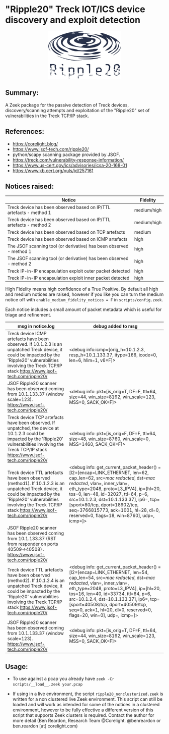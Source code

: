 # "Ripple20" Treck IOT/ICS device discovery and exploit detection
<p align="center">
  <img width="230" height="150" src="r20_logo.png">
</p>
  
## Summary:  
A Zeek package for the passive detection of Treck devices, discovery/scanning attempts and exploitation of the "Ripple20" set of vulnerabilities in the Treck TCP/IP stack. 

## References: 
- https://corelight.blog/
- https://www.jsof-tech.com/ripple20/    
- python/scapy scanning package provided by JSOF.  
- https://treck.com/vulnerability-response-information/
- https://www.us-cert.gov/ics/advisories/icsa-20-168-01
- https://www.kb.cert.org/vuls/id/257161

## Notices raised:   

| Notice | Fidelity  |
| -------- | ---------------------- |
|Treck device has been observed based on IP/TTL artefacts - method 1| medium/high | 
|Treck device has been observed based on IP/TTL artefacts - method 2| medium/high |
|Treck device has been observed based on TCP artefacts| medium |
|Treck device has been observed based on ICMP artefacts|high |
|The JSOF scanning tool (or derivative) has been observed - method 1| high |
|The JSOF scanning tool (or derivative) has been observed - method 2| high |
|Treck IP-in-IP encapsulation exploit outer packet detected| high|
|Treck IP-in-IP encapsulation exploit inner packet detected| high|
  
High Fidelity means high confidence of a True Positive.
By default all high and medium notices are raised, however if you like you can turn the medium notice off with `enable_medium_fidelity_notices = F` in `scripts/config.zeek`.


Each notice includes a small amount of packet metadata which is useful for triage and refinement. 


| msg in notice.log | debug added to msg |
| -------- | ---------------------- |
|Treck device ICMP artefacts have been observed. If 10.1.2.3 is an unpatched Treck device, it could be impacted by the 'Ripple20' vulnerabilities involving the Treck TCP/IP stack https://www.jsof-tech.com/ripple20/ |<debug info:icmp=[orig_h=10.1.2.3, resp_h=10.1.133.37, itype=166, icode=0, len=6, hlim=1, v6=F]>|
JSOF Ripple20 scanner has been observed coming from 10.1.133.37 (window scale=123). https://www.jsof-tech.com/ripple20/ | <debug info: pkt=[is_orig=T, DF=F, ttl=64, size=44, win_size=8192, win_scale=123, MSS=0, SACK_OK=F]>
Treck device TCP artefacts have been observed. If unpatched, the device at 10.1.2.3 could be impacted by the 'Ripple20' vulnerabilities involving the Treck TCP/IP stack https://www.jsof-tech.com/ripple20/ |<debug info: pkt=[is_orig=F, DF=F, ttl=64, size=48, win_size=8760, win_scale=0, MSS=1460, SACK_OK=F]>|
|Treck device TTL artefacts have been observed (method1). If 10.1.2.3 is an unpatched Treck device, it could be impacted by the 'Ripple20' vulnerabilities involving the Treck TCP/IP stack https://www.jsof-tech.com/ripple20/|<debug info: get_current_packet_header() = [l2=[encap=LINK_ETHERNET, len=62, cap_len=62, src=_mac redacted_, dst=_mac redacted_, vlan=<uninitialized>, inner_vlan=<uninitialized>, eth_type=2048, proto=L3_IPV4], ip=[hl=20, tos=0, len=48, id=32027, ttl=64, p=6, src=10.1.2.3, dst=10.1.133.37], ip6=<uninitialized>, tcp=[sport=80/tcp, dport=18902/tcp, seq=3766815773, ack=1001, hl=28, dl=0, reserved=0, flags=18, win=8760], udp=<uninitialized>, icmp=<uninitialized>]>|
|JSOF Ripple20 scanner has been observed coming from 10.1.133.37 (RST from responder on ports 40509->40508) . https://www.jsof-tech.com/ripple20/||
|Treck device TTL artefacts have been observed (method2). If 10.1.2.4 is an unpatched Treck device, it could be impacted by the 'Ripple20' vulnerabilities involving the Treck TCP/IP stack https://www.jsof-tech.com/ripple20/ |<debug info: get_current_packet_header() = [l2=[encap=LINK_ETHERNET, len=54, cap_len=54, src=_mac redacted_, dst=_mac redacted_, vlan=<uninitialized>, inner_vlan=<uninitialized>, eth_type=2048, proto=L3_IPV4], ip=[hl=20, tos=16, len=40, id=33734, ttl=64, p=6, src=10.1.2.4, dst=10.1.133.37], ip6=<uninitialized>, tcp=[sport=40508/tcp, dport=40509/tcp, seq=0, ack=1, hl=20, dl=0, reserved=0, flags=20, win=0], udp=<uninitialized>, icmp=<uninitialized>]>|
|JSOF Ripple20 scanner has been observed coming from 10.1.133.37 (window scale=123). https://www.jsof-tech.com/ripple20/ |<debug info: pkt=[is_orig=T, DF=F, ttl=64, size=44, win_size=8192, win_scale=123, MSS=0, SACK_OK=F]>|


## Usage:
- To use against a pcap you already have ```zeek -Cr scripts/__load__.zeek your.pcap```  

- If using in a live environment, the script ```ripple20_nonclusterized.zeek``` is written for a non clustered live Zeek environment. This script can still be loaded and will work as intended for some of the notices in a clustered environment, however to be fully effective a different version of this script that supports Zeek clusters is required. Contact the author for more detail (Ben Reardon, Research Team @Corelight. @benreardon or ben.reardon [at] corelight.com)
